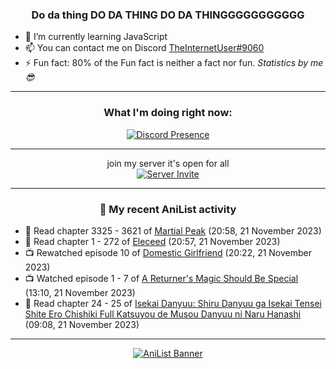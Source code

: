 <div align="center">

### Do da thing DO DA THING DO DA THINGGGGGGGGGGG
</div>

- 🌱 I’m currently learning JavaScript
- 📫 You can contact me on Discord [TheInternetUser#9060](https://discord.com/users/534117072796385300)
- ⚡ Fun fact: 80% of the Fun fact is neither a fact nor fun. _Statistics by me 😎_
<hr>

<div align="center">

### What I'm doing right now:
[![Discord Presence](https://lanyard.cnrad.dev/api/534117072796385300)](https://discord.com/users/534117072796385300)
<hr>

join my server it's open for all <br>
[![Server Invite](https://invidget.switchblade.xyz/bfYgVHxrSs)](https://discord.gg/bfYgVHxrSs)

<hr>
  
### 🌸 My recent AniList activity

</div>

<!-- ANILIST_ACTIVITY:start -->

-   📖 Read chapter 3325 - 3621 of [Martial Peak](https://anilist.co/manga/104494) (20:58, 21 November 2023)
-   📖 Read chapter 1 - 272 of [Eleceed](https://anilist.co/manga/106929) (20:57, 21 November 2023)
-   📺 Rewatched episode 10 of [Domestic Girlfriend](https://anilist.co/anime/103139) (20:22, 21 November 2023)
-   📺 Watched episode 1 - 7 of [A Returner's Magic Should Be Special](https://anilist.co/anime/163142) (13:10, 21 November 2023)
-   📖 Read chapter 24 - 25 of [Isekai Danyuu: Shiru Danyuu ga Isekai Tensei Shite Ero Chishiki Full Katsuyou de Musou Danyuu ni Naru Hanashi](https://anilist.co/manga/156621) (09:08, 21 November 2023)

<!-- ANILIST_ACTIVITY:end -->
<hr>

<div align="center">

[![AniList Banner](https://img.anili.st/User/929966)](https://anilist.co/user/TheInternetUser)

<!-- ![Profile views](https://gpvc.arturio.dev/TheInternetUse7) Since 2023-01-09 -->
<br>


</div>
